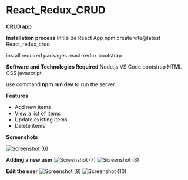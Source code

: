 # React_Redux_CRUD
**CRUD app**

**Installation process**
Initialize React App
npm create vite@latest React_redux_crud

install required packages
react-redux
bootstrap

**Software and Technologies Required**
Node.js
VS Code
bootstrap
HTML
CSS
javascript

use command **npm run dev** to run the server

**Features**
- Add new items
- View a list of items
- Update existing items
- Delete items

**Screenshots**

![Screenshot (6)](https://github.com/user-attachments/assets/248912b3-dedb-4013-97c0-9f8a92f4d4a9)

**Adding a new user**
![Screenshot (7)](https://github.com/user-attachments/assets/b8f143db-93d8-4b21-b254-7f408ff9a962)
![Screenshot (8)](https://github.com/user-attachments/assets/3183b077-624d-4145-a3c6-567830af7ca6)

**Edit the user**
![Screenshot (9)](https://github.com/user-attachments/assets/de5f5dc3-7a1c-458a-9a8e-9823c8ad7062)
![Screenshot (10)](https://github.com/user-attachments/assets/76aebfee-b1d4-44de-b241-93f527320fd0)
